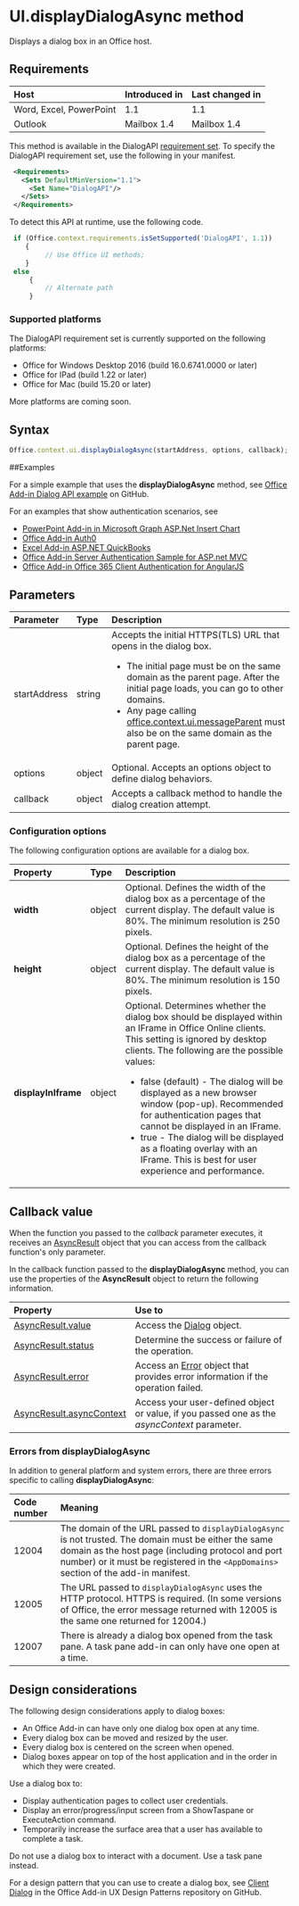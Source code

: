 # UI.displayDialogAsync method

Displays a dialog box in an Office host. 

## Requirements

|Host|Introduced in|Last changed in|
|:---------------|:--------|:----------|
|Word, Excel, PowerPoint|1.1|1.1|
|Outlook|Mailbox 1.4|Mailbox 1.4|

This method is available in the DialogAPI [requirement set](../../docs/overview/specify-office-hosts-and-api-requirements.md). To specify the DialogAPI requirement set, use the following in your manifest.

```xml
 <Requirements> 
   <Sets DefaultMinVersion="1.1"> 
     <Set Name="DialogAPI"/> 
   </Sets> 
 </Requirements> 

```

To detect this API at runtime, use the following code.

```js
 if (Office.context.requirements.isSetSupported('DialogAPI', 1.1)) 
 	{  
    	 // Use Office UI methods; 
 	} 
 else 
	 { 
	     // Alternate path 
	 } 
```



### Supported platforms
The DialogAPI requirement set is currently supported on the following platforms:

  - Office for Windows Desktop 2016 (build 16.0.6741.0000 or later)
  - Office for IPad (build 1.22 or later)
  - Office for Mac (build 15.20 or later) 

More platforms are coming soon. 

## Syntax

```js
Office.context.ui.displayDialogAsync(startAddress, options, callback);
```
##Examples

For a simple example that uses the **displayDialogAsync** method, see [Office Add-in Dialog API example](https://github.com/OfficeDev/Office-Add-in-Dialog-API-Simple-Example/) on GitHub.

For an examples that show authentication scenarios, see

- [PowerPoint Add-in in Microsoft Graph ASP.Net Insert Chart](https://github.com/OfficeDev/PowerPoint-Add-in-Microsoft-Graph-ASPNET-InsertChart)
- [Office Add-in Auth0](https://github.com/OfficeDev/Office-Add-in-Auth0)
- [Excel Add-in ASP.NET QuickBooks](https://github.com/OfficeDev/Excel-Add-in-ASPNET-QuickBooks)
- [Office Add-in Server Authentication Sample for ASP.net MVC](https://github.com/dougperkes/Office-Add-in-AspNetMvc-ServerAuth/tree/Office2016DisplayDialog)
- [Office Add-in Office 365 Client Authentication for AngularJS](https://github.com/OfficeDev/Word-Add-in-AngularJS-Client-OAuth)


 
## Parameters

| Parameter	   | Type	|Description|
|:---------------|:--------|:----------|
|startAddress|string|Accepts the initial HTTPS(TLS) URL that opens in the dialog box. <ul><li>The initial page must be on the same domain as the parent page. After the initial page loads, you can go to other domains.</li><li>Any page calling [office.context.ui.messageParent](officeui.messageparent.md) must also be on the same domain as the parent page.</li></ul>|
|options|object|Optional. Accepts an options object to define dialog behaviors.|
|callback|object|Accepts a callback method to handle the dialog creation attempt.|
	
### Configuration options
The following configuration options are available for a dialog box.


| Property	   | Type	|Description|
|:---------------|:--------|:----------|
|**width**|object|Optional. Defines the width of the dialog box as a percentage of the current display. The default value is 80%. The minimum resolution is 250 pixels.|
|**height**|object|Optional. Defines the height of the dialog box as a percentage of the current display. The default value is 80%. The minimum resolution is 150 pixels.|
|**displayInIframe**|object|Optional. Determines whether the dialog box should be displayed within an IFrame in Office Online clients. This setting is ignored by desktop clients. The following are the possible values:<ul><li>false (default) - The dialog will be displayed as a new browser window (pop-up). Recommended for authentication pages that cannot be displayed in an IFrame. </li><li>true - The dialog will be displayed as a floating overlay with an IFrame. This is best for user experience and performance.</li>|


## Callback value
When the function you passed to the  _callback_ parameter executes, it receives an [AsyncResult](../../reference/shared/asyncresult.md) object that you can access from the callback function's only parameter.

In the callback function passed to the  **displayDialogAsync** method, you can use the properties of the **AsyncResult** object to return the following information.



|**Property**|**Use to**|
|:-----|:-----|
|[AsyncResult.value](../../reference/shared/asyncresult.value.md)|Access the [Dialog](../../reference/shared/officeui.dialog.md) object.|
|[AsyncResult.status](../../reference/shared/asyncresult.status.md)|Determine the success or failure of the operation.|
|[AsyncResult.error](../../reference/shared/asyncresult.error.md)|Access an [Error](../../reference/shared/error.md) object that provides error information if the operation failed.|
|[AsyncResult.asyncContext](../../reference/shared/asyncresult.asynccontext.md)|Access your user-defined object or value, if you passed one as the _asyncContext_ parameter.|

### Errors from displayDialogAsync

In addition to general platform and system errors, there are three errors specific to calling **displayDialogAsync**:

|**Code number**|**Meaning**|
|:-----|:-----|
|12004|The domain of the URL passed to `displayDialogAsync` is not trusted. The domain must be either the same domain as the host page (including protocol and port number) or it must be registered in the `<AppDomains>` section of the add-in manifest.|
|12005|The URL passed to `displayDialogAsync` uses the HTTP protocol. HTTPS is required. (In some versions of Office, the error message returned with 12005 is the same one returned for 12004.)|
|12007|There is already a dialog box opened from the task pane. A task pane add-in can only have one open at a time.|



## Design considerations
The following design considerations apply to dialog boxes:

- An Office Add-in can have only one dialog box open at any time.
- Every dialog box can be moved and resized by the user.
- Every dialog box is centered on the screen when opened.
- Dialog boxes appear on top of the host application and in the order in which they were created.

Use a dialog box to:

- Display authentication pages to collect user credentials.
- Display an error/progress/input screen from a ShowTaspane or ExecuteAction command.
- Temporarily increase the surface area that a user has available to complete a task.

Do not use a dialog box to interact with a document. Use a task pane instead. 

For a design pattern that you can use to create a dialog box, see [Client Dialog](https://github.com/OfficeDev/Office-Add-in-UX-Design-Patterns/blob/master/Patterns/Client_Dialog.md) in the Office Add-in UX Design Patterns repository on GitHub.
